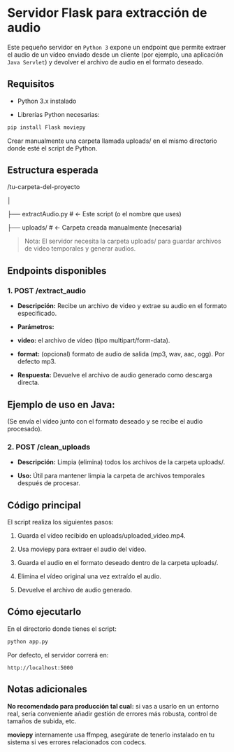 # Servidor Flask para extracción de audio

Este pequeño servidor en `Python 3` expone un endpoint que permite extraer el audio de un vídeo enviado desde un cliente (por ejemplo, una aplicación `Java Servlet`) y devolver el archivo de audio en el formato deseado.

## Requisitos

- Python 3.x instalado

- Librerías Python necesarias:

```bash
pip install Flask moviepy
```

Crear manualmente una carpeta llamada uploads/ en el mismo directorio donde esté el script de Python.

## Estructura esperada

/tu-carpeta-del-proyecto

│

├── extractAudio.py             # <- Este script (o el nombre que uses)

├── uploads/           # <- Carpeta creada manualmente (necesaria)



> Nota: El servidor necesita la carpeta uploads/ para guardar archivos de video temporales y generar audios.

## Endpoints disponibles

### 1. POST /extract_audio

- **Descripción:** Recibe un archivo de video y extrae su audio en el formato especificado.

- **Parámetros:**

 - **video:** el archivo de vídeo (tipo multipart/form-data).

 - **format:** (opcional) formato de audio de salida (mp3, wav, aac, ogg). Por defecto mp3.

- **Respuesta:** Devuelve el archivo de audio generado como descarga directa.

## Ejemplo de uso en Java:

(Se envía el vídeo junto con el formato deseado y se recibe el audio procesado).

### 2. POST /clean_uploads

- **Descripción:** Limpia (elimina) todos los archivos de la carpeta uploads/.

- **Uso:** Útil para mantener limpia la carpeta de archivos temporales después de procesar.

## Código principal

El script realiza los siguientes pasos:

1. Guarda el vídeo recibido en uploads/uploaded_video.mp4.

2. Usa moviepy para extraer el audio del vídeo.

3. Guarda el audio en el formato deseado dentro de la carpeta uploads/.

4. Elimina el vídeo original una vez extraído el audio.

5. Devuelve el archivo de audio generado.

## Cómo ejecutarlo

En el directorio donde tienes el script:

```bash
python app.py
```

Por defecto, el servidor correrá en:

```
http://localhost:5000
```

## Notas adicionales

**No recomendado para producción tal cual:** si vas a usarlo en un entorno real, sería conveniente añadir gestión de errores más robusta, control de tamaños de subida, etc.

**moviepy** internamente usa ffmpeg, asegúrate de tenerlo instalado en tu sistema si ves errores relacionados con codecs.

